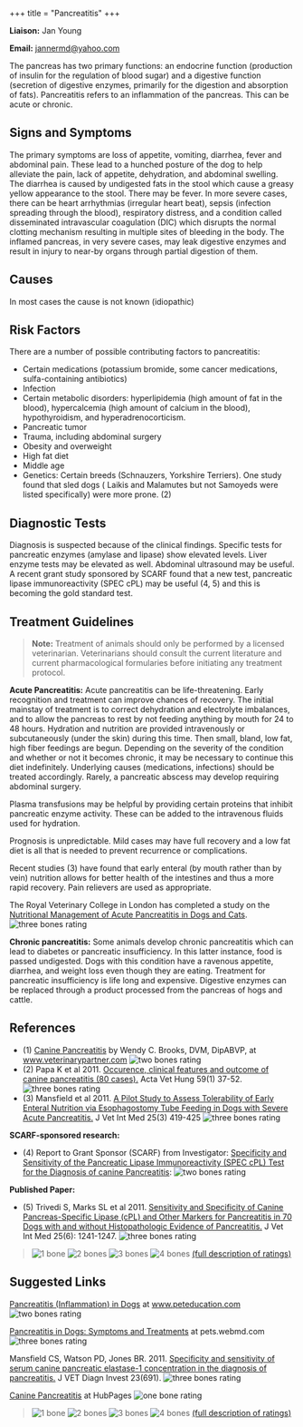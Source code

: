 +++
title = "Pancreatitis"
+++

**Liaison:** Jan Young

**Email:** <jannermd@yahoo.com>



The pancreas has two primary functions: an endocrine function
(production of insulin for the regulation of blood sugar) and a
digestive function (secretion of digestive enzymes, primarily for the
digestion and absorption of fats). Pancreatitis refers to an
inflammation of the pancreas. This can be acute or chronic.




Signs and Symptoms
------------------

The primary symptoms are loss of appetite, vomiting, diarrhea, fever and
abdominal pain. These lead to a hunched posture of the dog to help
alleviate the pain, lack of appetite, dehydration, and abdominal
swelling. The diarrhea is caused by undigested fats in the stool which
cause a greasy yellow appearance to the stool. There may be fever. In
more severe cases, there can be heart arrhythmias (irregular heart
beat), sepsis (infection spreading through the blood), respiratory
distress, and a condition called disseminated intravascular coagulation
(DIC) which disrupts the normal clotting mechanism resulting in multiple
sites of  bleeding in the body. The inflamed pancreas, in very severe
cases, may leak digestive enzymes and result in injury to near-by organs
through partial digestion of them.

Causes
------

In most cases the cause is not known (idiopathic)

Risk Factors
------------

There are a number of possible contributing factors to pancreatitis:

-   Certain medications (potassium bromide, some cancer medications,
    sulfa-containing antibiotics)
-   Infection
-   Certain metabolic disorders: hyperlipidemia (high amount of fat in
    the blood), hypercalcemia (high amount of calcium in the blood),
    hypothyroidism, and hyperadrenocorticism.
-   Pancreatic tumor
-   Trauma, including abdominal surgery
-   Obesity and overweight
-   High fat diet
-   Middle age
-   Genetics: Certain breeds (Schnauzers, Yorkshire Terriers). One study
    found that sled dogs ( Laikis and Malamutes but not Samoyeds were
    listed specifically) were more prone. (2)

Diagnostic Tests
----------------

Diagnosis is suspected because of the clinical findings. Specific tests
for pancreatic enzymes (amylase and lipase) show elevated levels. Liver
enzyme tests may be elevated as well. Abdominal ultrasound may be
useful. A recent grant study sponsored by SCARF found that a new test,
pancreatic lipase immunoreactivity (SPEC cPL) may be useful (4, 5) and
this is becoming the gold standard test.

Treatment Guidelines
--------------------

> **Note:** Treatment of animals should only be performed by a licensed
> veterinarian. Veterinarians should consult the current literature and
> current pharmacological formularies before initiating any treatment
> protocol.

**Acute Pancreatitis:** Acute pancreatitis can be life-threatening.
Early recognition and treatment can improve chances of recovery. The
initial mainstay of treatment is to correct dehydration and electrolyte
imbalances, and to allow the pancreas to rest by not feeding anything by
mouth for 24 to 48 hours.  Hydration and nutrition are provided
intravenously or subcutaneously (under the skin) during this time. Then
small, bland, low fat, high fiber feedings are begun. Depending on the
severity of the condition and whether or not it becomes chronic, it may
be necessary to continue this diet indefinitely. Underlying causes
(medications, infections) should be treated accordingly. Rarely, a
pancreatic abscess may develop requiring abdominal surgery.

Plasma transfusions may be helpful by providing certain proteins that
inhibit pancreatic enzyme activity. These can be added to the
intravenous fluids used for hydration.

Prognosis is unpredictable. Mild cases may have full recovery and a low
fat diet is all that is needed to prevent recurrence or complications.

Recent studies (3) have found that early enteral (by mouth rather than
by vein) nutrition allows for better health of the intestines and thus a
more rapid recovery. Pain relievers are used as appropriate.

The  Royal Veterinary College in London has completed a study on the
[Nutritional Management of Acute Pancreatitis in Dogs and
Cats](http://onlinelibrary.wiley.com/enhanced/doi/10.1111/vec.12180/). ![three
bones
rating](/img/3-bones.gif)

**Chronic pancreatitis:** Some animals develop chronic pancreatitis
which can lead to diabetes or pancreatic insufficiency. In this latter
instance, food is passed undigested. Dogs with this condition have a
ravenous appetite, diarrhea, and weight loss even though they are
eating. Treatment for pancreatic insufficiency is life long and
expensive. Digestive enzymes can be replaced through a product processed
from the pancreas of hogs and cattle.

References
----------

- (1) [Canine
Pancreatitis](http://www.veterinarypartner.com/Content.plx?P=A&A=2214)
by Wendy C. Brooks, DVM, DipABVP, at www.veterinarypartner.com ![two
bones
rating](/img/2-bones.gif)
- (2) Papa K et al 2011.  [Occurence, clinical features and outcome of
canine pancreatitis (80
cases).](http://www.ncbi.nlm.nih.gov/pubmed/21354940)
Acta Vet Hung 59(1) 37-52. ![three bones
rating](/img/3-bones.gif)
- (3) Mansfield et al 2011.  [A Pilot Study to Assess Tolerability of Early
Enteral Nutrition via Esophagostomy Tube Feeding in Dogs with Severe
Acute
Pancreatitis.](http://www.ncbi.nlm.nih.gov/pubmed/21418318)
J Vet Int Med 25(3) 419-425 ![three bones
rating](/img/3-bones.gif)

**SCARF-sponsored research:**

- (4) Report to Grant Sponsor (SCARF) from
Investigator: [Specificity and Sensitivity of the Pancreatic
Lipase Immunoreactivity (SPEC cPL) Test for the Diagnosis of canine
Pancreatitis](/research/current-studies/akcchf-grant-1227-a):
![two bones
rating](/img/2-bones.gif)

**Published Paper:**

- (5) Trivedi S, Marks SL et al 2011.  [Sensitivity and
Specificity of Canine Pancreas-Specific Lipase (cPL) and Other Markers
for Pancreatitis in 70 Dogs with and without Histopathologic Evidence of
Pancreatitis.](http://onlinelibrary.wiley.com/doi/10.1111/j.1939-1676.2011.00793.x/abstract)
J Vet Int Med 25(6): 1241-1247.  ![three bones
rating](/img/3-bones.gif)




> ![1 bone](/img/1-bone.gif)
> ![2 bones](/img/2-bones.gif)
> ![3 bones](/img/3-bones.gif)
> ![4 bones](/img/4-bones.gif)
> [(full description of ratings)](/diseases/ratings-what-do-they-mean)

Suggested Links
---------------

[Pancreatitis (Inflammation) in
Dogs](http://www.peteducation.com/article.cfm?c=2+2103&aid=335)
at www.peteducation.com  ![two bones
rating](/img/2-bones.gif)

[Pancreatitis in Dogs:  Symptoms and
Treatments](http://pets.webmd.com/dogs/dog-pancreatitis-symptoms-and-treatment)
at pets.webmd.com ![three bones
rating](/img/3-bones.gif)

Mansfield  CS, Watson PD, Jones BR.  2011.  [Specificity and sensitivity
of serum canine pancreatic elastase-1 concentration in the diagnosis of
pancreatitis.](http://vdi.sagepub.com/content/23/4/691.full.pdf)
J VET Diagn Invest 23(691).  ![three bones
rating](/img/3-bones.gif)

[Canine
Pancreatitis](http://shelleycetin.hubpages.com/hub/Canine-Pancreatitis)
at HubPages ![one bone
rating](/img/1-bone.gif)



> ![1 bone](/img/1-bone.gif)
> ![2 bones](/img/2-bones.gif)
> ![3 bones](/img/3-bones.gif)
> ![4 bones](/img/4-bones.gif)
> [(full description of ratings)](/diseases/ratings-what-do-they-mean)



